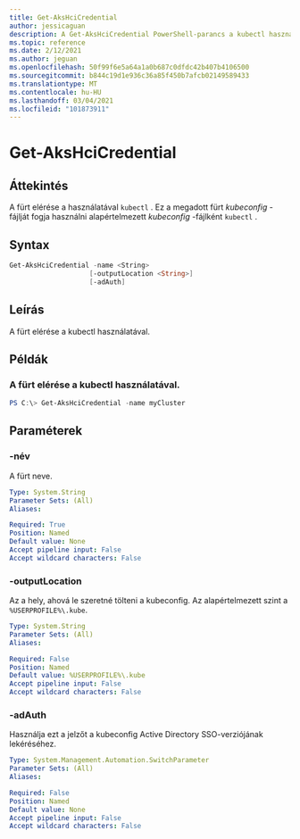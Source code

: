 ```yaml
---
title: Get-AksHciCredential
author: jessicaguan
description: A Get-AksHciCredential PowerShell-parancs a kubectl használatával fér hozzá a fürthöz.
ms.topic: reference
ms.date: 2/12/2021
ms.author: jeguan
ms.openlocfilehash: 50f99f6e5a64a1a0b687c0dfdc42b407b4106500
ms.sourcegitcommit: b844c19d1e936c36a85f450b7afcb02149589433
ms.translationtype: MT
ms.contentlocale: hu-HU
ms.lasthandoff: 03/04/2021
ms.locfileid: "101873911"
---
```

# <a name="get-akshcicredential"></a>Get-AksHciCredential

## <a name="synopsis"></a>Áttekintés
A fürt elérése a használatával `kubectl` . Ez a megadott fürt _kubeconfig_ -fájlját fogja használni alapértelmezett _kubeconfig_ -fájlként `kubectl` .

## <a name="syntax"></a>Syntax

```powershell
Get-AksHciCredential -name <String>
                    [-outputLocation <String>]
                    [-adAuth]
```

## <a name="description"></a>Leírás
A fürt elérése a kubectl használatával.

## <a name="examples"></a>Példák

### <a name="access-your-cluster-using-kubectl"></a>A fürt elérése a kubectl használatával.
```powershell
PS C:\> Get-AksHciCredential -name myCluster
```

## <a name="parameters"></a>Paraméterek

### <a name="-name"></a>-név
A fürt neve.

```yaml
Type: System.String
Parameter Sets: (All)
Aliases:

Required: True
Position: Named
Default value: None
Accept pipeline input: False
Accept wildcard characters: False
```

### <a name="-outputlocation"></a>-outputLocation
Az a hely, ahová le szeretné tölteni a kubeconfig. Az alapértelmezett szint a `%USERPROFILE%\.kube`.

```yaml
Type: System.String
Parameter Sets: (All)
Aliases:

Required: False
Position: Named
Default value: %USERPROFILE%\.kube
Accept pipeline input: False
Accept wildcard characters: False
```

### <a name="-adauth"></a>-adAuth
Használja ezt a jelzőt a kubeconfig Active Directory SSO-verziójának lekéréséhez.

```yaml
Type: System.Management.Automation.SwitchParameter
Parameter Sets: (All)
Aliases:

Required: False
Position: Named
Default value: None
Accept pipeline input: False
Accept wildcard characters: False
```
